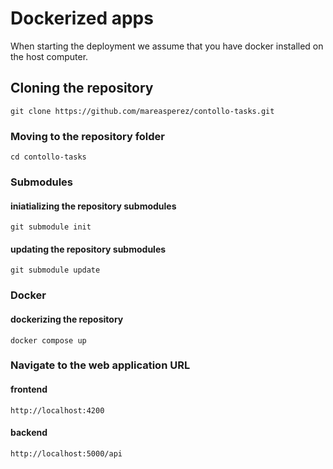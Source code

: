 <!-- readme for dockerized apps-->
# Dockerized apps
When starting the deployment we assume that you have 
docker installed on the host computer.

## Cloning the repository
```
git clone https://github.com/mareasperez/contollo-tasks.git
```

<!-- movin to the repository folder-->
### Moving to the repository folder
```
cd contollo-tasks
```
### Submodules
#### iniatializing the repository submodules
```
git submodule init
```
#### updating the repository submodules
```
git submodule update
```
### Docker
#### dockerizing the repository 
```
docker compose up
```
### Navigate to the web application URL
#### frontend
```
http://localhost:4200
``` 
#### backend
```
http://localhost:5000/api
```

